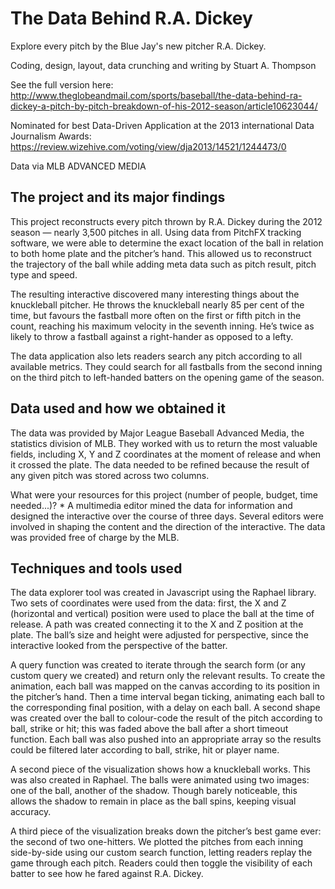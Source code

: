 The Data Behind R.A. Dickey
======

Explore every pitch by the Blue Jay's new pitcher R.A. Dickey.

Coding, design, layout, data crunching and writing by Stuart A. Thompson

See the full version here: http://www.theglobeandmail.com/sports/baseball/the-data-behind-ra-dickey-a-pitch-by-pitch-breakdown-of-his-2012-season/article10623044/

Nominated for best Data-Driven Application at the 2013 international Data Journalism Awards: https://review.wizehive.com/voting/view/dja2013/14521/1244473/0

Data via MLB ADVANCED MEDIA


The project and its major findings
-------
This project reconstructs every pitch thrown by R.A. Dickey during the 2012 season — nearly 3,500 pitches in all. Using data from PitchFX tracking software, we were able to determine the exact location of the ball in relation to both home plate and the pitcher’s hand. This allowed us to reconstruct the trajectory of the ball while adding meta data such as pitch result, pitch type and speed.

The resulting interactive discovered many interesting things about the knuckleball pitcher. He throws the knuckleball nearly 85 per cent of the time, but favours the fastball more often on the first or fifth pitch in the count, reaching his maximum velocity in the seventh inning. He’s twice as likely to throw a fastball against a right-hander as opposed to a lefty. 

The data application also lets readers search any pitch according to all available metrics. They could search for all fastballs from the second inning on the third pitch to left-handed batters on the opening game of the season.

Data used and how we obtained it
-------
The data was provided by Major League Baseball Advanced Media, the statistics division of MLB. They worked with us to return the most valuable fields, including X, Y and Z coordinates at the moment of release and when it crossed the plate. The data needed to be refined because the result of any given pitch was stored across two columns.

What were your resources for this project (number of people, budget, time needed...)? *
A multimedia editor mined the data for information and designed the interactive over the course of three days. Several editors were involved in shaping the content and the direction of the interactive. The data was provided free of charge by the MLB.

Techniques and tools used
-------
The data explorer tool was created in Javascript using the Raphael library. Two sets of coordinates were used from the data: first, the X and Z (horizontal and vertical) position were used to place the ball at the time of release. A path was created connecting it to the X and Z position at the plate. The ball’s size and height were adjusted for perspective, since the interactive looked from the perspective of the batter.

A query function was created to iterate through the search form (or any custom query we created) and return only the relevant results. To create the animation, each ball was mapped on the canvas according to its position in the pitcher’s hand. Then a time interval began ticking, animating each ball to the corresponding final position, with a delay on each ball. A second shape was created over the ball to colour-code the result of the pitch according to ball, strike or hit; this was faded above the ball after a short timeout function. Each ball was also pushed into an appropriate array so the results could be filtered later according to ball, strike, hit or player name.

A second piece of the visualization shows how a knuckleball works. This was also created in Raphael. The balls were animated using two images: one of the ball, another of the shadow. Though barely noticeable, this allows the shadow to remain in place as the ball spins, keeping visual accuracy.

A third piece of the visualization breaks down the pitcher’s best game ever: the second of two one-hitters. We plotted the pitches from each inning side-by-side using our custom search function, letting readers replay the game through each pitch. Readers could then toggle the visibility of each batter to see how he fared against R.A. Dickey.